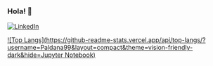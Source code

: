 ### Hola! :star_struck:

<div id="badges">
  <a href="https://www.linkedin.com/in/p-aldana/">
    <img src="https://img.shields.io/badge/LinkedIn-blue?logo=linkedin&logoColor=white&style=for-the-badge" alt="LinkedIn" />
  </a>
</div>



[![Top Langs](https://github-readme-stats.vercel.app/api/top-langs/?username=Paldana99&layout=compact&theme=vision-friendly-dark&hide=Jupyter Notebook)](https://github.com/anuraghazra/github-readme-stats)
<!--
**Paldana99/Paldana99** is a ✨ _special_ ✨ repository because its `README.md` (this file) appears on your GitHub profile.

Here are some ideas to get you started:

- 🔭 I’m currently working on ...
- 🌱 I’m currently learning ...
- 👯 I’m looking to collaborate on ...
- 🤔 I’m looking for help with ...
- 💬 Ask me about ...
- 📫 How to reach me: ...
- 😄 Pronouns: ...
- ⚡ Fun fact: ...
-->

